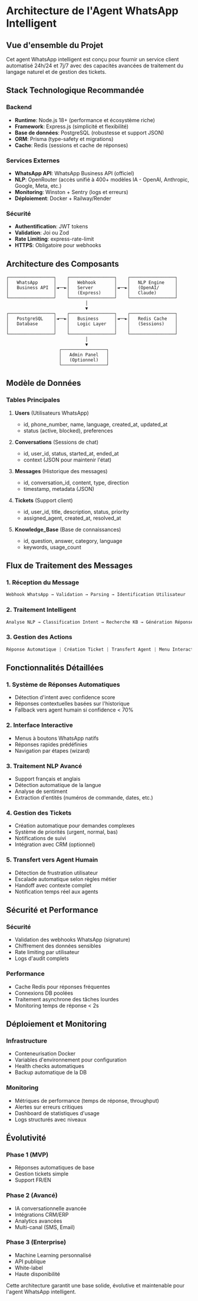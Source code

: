 # Architecture de l'Agent WhatsApp Intelligent

## Vue d'ensemble du Projet

Cet agent WhatsApp intelligent est conçu pour fournir un service client automatisé 24h/24 et 7j/7 avec des capacités avancées de traitement du langage naturel et de gestion des tickets.

## Stack Technologique Recommandée

### Backend
- **Runtime**: Node.js 18+ (performance et écosystème riche)
- **Framework**: Express.js (simplicité et flexibilité)
- **Base de données**: PostgreSQL (robustesse et support JSON)
- **ORM**: Prisma (type-safety et migrations)
- **Cache**: Redis (sessions et cache de réponses)

### Services Externes
- **WhatsApp API**: WhatsApp Business API (officiel)
- **NLP**: OpenRouter (accès unifié à 400+ modèles IA - OpenAI, Anthropic, Google, Meta, etc.)
- **Monitoring**: Winston + Sentry (logs et erreurs)
- **Déploiement**: Docker + Railway/Render

### Sécurité
- **Authentification**: JWT tokens
- **Validation**: Joi ou Zod
- **Rate Limiting**: express-rate-limit
- **HTTPS**: Obligatoire pour webhooks

## Architecture des Composants

```
┌─────────────────┐    ┌─────────────────┐    ┌─────────────────┐
│   WhatsApp      │    │   Webhook       │    │   NLP Engine    │
│   Business API  │◄──►│   Server        │◄──►│   (OpenAI/      │
│                 │    │   (Express)     │    │   Claude)       │
└─────────────────┘    └─────────────────┘    └─────────────────┘
                              │
                              ▼
┌─────────────────┐    ┌─────────────────┐    ┌─────────────────┐
│   PostgreSQL    │◄──►│   Business      │◄──►│   Redis Cache   │
│   Database      │    │   Logic Layer   │    │   (Sessions)    │
│                 │    │                 │    │                 │
└─────────────────┘    └─────────────────┘    └─────────────────┘
                              │
                              ▼
                    ┌─────────────────┐
                    │   Admin Panel   │
                    │   (Optionnel)   │
                    └─────────────────┘
```

## Modèle de Données

### Tables Principales

1. **Users** (Utilisateurs WhatsApp)
   - id, phone_number, name, language, created_at, updated_at
   - status (active, blocked), preferences

2. **Conversations** (Sessions de chat)
   - id, user_id, status, started_at, ended_at
   - context (JSON pour maintenir l'état)

3. **Messages** (Historique des messages)
   - id, conversation_id, content, type, direction
   - timestamp, metadata (JSON)

4. **Tickets** (Support client)
   - id, user_id, title, description, status, priority
   - assigned_agent, created_at, resolved_at

5. **Knowledge_Base** (Base de connaissances)
   - id, question, answer, category, language
   - keywords, usage_count

## Flux de Traitement des Messages

### 1. Réception du Message
```javascript
Webhook WhatsApp → Validation → Parsing → Identification Utilisateur
```

### 2. Traitement Intelligent
```javascript
Analyse NLP → Classification Intent → Recherche KB → Génération Réponse
```

### 3. Gestion des Actions
```javascript
Réponse Automatique | Création Ticket | Transfert Agent | Menu Interactif
```

## Fonctionnalités Détaillées

### 1. Système de Réponses Automatiques
- Détection d'intent avec confidence score
- Réponses contextuelles basées sur l'historique
- Fallback vers agent humain si confidence < 70%

### 2. Interface Interactive
- Menus à boutons WhatsApp natifs
- Réponses rapides prédéfinies
- Navigation par étapes (wizard)

### 3. Traitement NLP Avancé
- Support français et anglais
- Détection automatique de la langue
- Analyse de sentiment
- Extraction d'entités (numéros de commande, dates, etc.)

### 4. Gestion des Tickets
- Création automatique pour demandes complexes
- Système de priorités (urgent, normal, bas)
- Notifications de suivi
- Intégration avec CRM (optionnel)

### 5. Transfert vers Agent Humain
- Détection de frustration utilisateur
- Escalade automatique selon règles métier
- Handoff avec contexte complet
- Notification temps réel aux agents

## Sécurité et Performance

### Sécurité
- Validation des webhooks WhatsApp (signature)
- Chiffrement des données sensibles
- Rate limiting par utilisateur
- Logs d'audit complets

### Performance
- Cache Redis pour réponses fréquentes
- Connexions DB poolées
- Traitement asynchrone des tâches lourdes
- Monitoring temps de réponse < 2s

## Déploiement et Monitoring

### Infrastructure
- Conteneurisation Docker
- Variables d'environnement pour configuration
- Health checks automatiques
- Backup automatique de la DB

### Monitoring
- Métriques de performance (temps de réponse, throughput)
- Alertes sur erreurs critiques
- Dashboard de statistiques d'usage
- Logs structurés avec niveaux

## Évolutivité

### Phase 1 (MVP)
- Réponses automatiques de base
- Gestion tickets simple
- Support FR/EN

### Phase 2 (Avancé)
- IA conversationnelle avancée
- Intégrations CRM/ERP
- Analytics avancées
- Multi-canal (SMS, Email)

### Phase 3 (Enterprise)
- Machine Learning personnalisé
- API publique
- White-label
- Haute disponibilité

Cette architecture garantit une base solide, évolutive et maintenable pour l'agent WhatsApp intelligent.